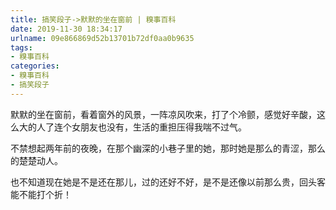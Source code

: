 ```yaml
---
title: 搞笑段子->默默的坐在窗前 | 糗事百科
date: 2019-11-30 18:34:17
urlname: 09e866869d52b13701b72df0aa0b9635
tags: 
- 糗事百科
categories:
- 糗事百科
- 搞笑段子
---
```

默默的坐在窗前，看着窗外的风景，一阵凉风吹来，打了个冷颤，感觉好辛酸，这么大的人了连个女朋友也没有，生活的重担压得我喘不过气。

不禁想起两年前的夜晚，在那个幽深的小巷子里的她，那时她是那么的青涩，那么的楚楚动人。

也不知道现在她是不是还在那儿，过的还好不好，是不是还像以前那么贵，回头客能不能打个折！


